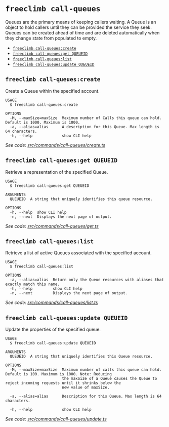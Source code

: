 `freeclimb call-queues`
=======================

Queues are the primary means of keeping callers waiting. A Queue is an object to hold callers until they can be provided the service they seek. Queues can be created ahead of time and are deleted automatically when they change state from populated to empty.

* [`freeclimb call-queues:create`](#freeclimb-call-queuescreate)
* [`freeclimb call-queues:get QUEUEID`](#freeclimb-call-queuesget-queueid)
* [`freeclimb call-queues:list`](#freeclimb-call-queueslist)
* [`freeclimb call-queues:update QUEUEID`](#freeclimb-call-queuesupdate-queueid)

## `freeclimb call-queues:create`

Create a Queue within the specified account.

```
USAGE
  $ freeclimb call-queues:create

OPTIONS
  -M, --maxSize=maxSize  Maximum number of Calls this queue can hold. Default is 1000. Maximum is 1000.
  -a, --alias=alias      A description for this Queue. Max length is 64 characters.
  -h, --help             show CLI help
```

_See code: [src/commands/call-queues/create.ts](https://github.com/jblack-vail/freeclimb-cli-cd-test/blob/v0.1.8/src/commands/call-queues/create.ts)_

## `freeclimb call-queues:get QUEUEID`

Retrieve a representation of the specified Queue.

```
USAGE
  $ freeclimb call-queues:get QUEUEID

ARGUMENTS
  QUEUEID  A string that uniquely identifies this queue resource.

OPTIONS
  -h, --help  show CLI help
  -n, --next  Displays the next page of output.
```

_See code: [src/commands/call-queues/get.ts](https://github.com/jblack-vail/freeclimb-cli-cd-test/blob/v0.1.8/src/commands/call-queues/get.ts)_

## `freeclimb call-queues:list`

Retrieve a list of active Queues associated with the specified account.

```
USAGE
  $ freeclimb call-queues:list

OPTIONS
  -a, --alias=alias  Return only the Queue resources with aliases that exactly match this name.
  -h, --help         show CLI help
  -n, --next         Displays the next page of output.
```

_See code: [src/commands/call-queues/list.ts](https://github.com/jblack-vail/freeclimb-cli-cd-test/blob/v0.1.8/src/commands/call-queues/list.ts)_

## `freeclimb call-queues:update QUEUEID`

Update the properties of the specified queue.

```
USAGE
  $ freeclimb call-queues:update QUEUEID

ARGUMENTS
  QUEUEID  A string that uniquely identifies this Queue resource.

OPTIONS
  -M, --maxSize=maxSize  Maximum number of calls this queue can hold. Default is 100. Maximum is 1000. Note: Reducing
                         the maxSize of a Queue causes the Queue to reject incoming requests until it shrinks below the
                         new value of maxSize.

  -a, --alias=alias      Description for this Queue. Max length is 64 characters.

  -h, --help             show CLI help
```

_See code: [src/commands/call-queues/update.ts](https://github.com/jblack-vail/freeclimb-cli-cd-test/blob/v0.1.8/src/commands/call-queues/update.ts)_
